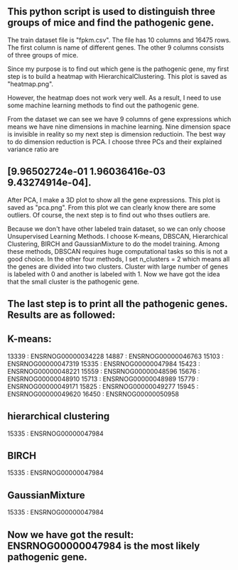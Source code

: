 ## This python script is used to distinguish three groups of mice and find the pathogenic gene.

The train dataset file is "fpkm.csv". The file has 10 columns and 16475 rows. The first column is name of different genes. The other 9 columns consists of three groups of mice.

Since my purpose is to find out which gene is the pathogenic gene, my first step is to build a heatmap with HierarchicalClustering. This plot is saved as "heatmap.png".

However, the heatmap does not work very well. As a result, I need to use some machine learning methods to find out the pathogenic gene. 

From the dataset we can see we have 9 columns of gene expressions which means we have nine dimensions in machine learning. Nine dimension space is invisible in reality so my next step is dimension reductioin. The best way to do dimension reduction is PCA. I choose three PCs and their explained variance ratio are 
## [9.96502724e-01 1.96036416e-03 9.43274914e-04].

After PCA, I make a 3D plot to show all the gene expressions. This plot is saved as "pca.png". From this plot we can clearly know there are some outliers. Of course, the next step is to find out who thses outliers are.

Because we don't have other labeled train dataset, so we can only choose Unsupervised Learning Methods. I choose K-means, DBSCAN, Hierarchical Clustering, BIRCH and GaussianMixture to do the model training. Among these methods, DBSCAN requires huge computational tasks so this is not a good choice. In the other four methods, I set n_clusters = 2 which means all the genes are divided into two clusters. Cluster with large number of genes is labeled with 0 and another is labeled with 1. Now we have got the idea that the small cluster is the pathogenic gene. 

## The last step is to print all the pathogenic genes. Results are as followed:

## K-means:
13339 : ENSRNOG00000034228
14887 : ENSRNOG00000046763
15103 : ENSRNOG00000047319
15335 : ENSRNOG00000047984
15423 : ENSRNOG00000048221
15559 : ENSRNOG00000048596
15676 : ENSRNOG00000048910
15713 : ENSRNOG00000048989
15779 : ENSRNOG00000049171
15825 : ENSRNOG00000049277
15945 : ENSRNOG00000049620
16450 : ENSRNOG00000050958

## hierarchical clustering
15335 : ENSRNOG00000047984

## BIRCH
15335 : ENSRNOG00000047984

## GaussianMixture
15335 : ENSRNOG00000047984

## Now we have got the result: ENSRNOG00000047984 is the most likely pathogenic gene.
